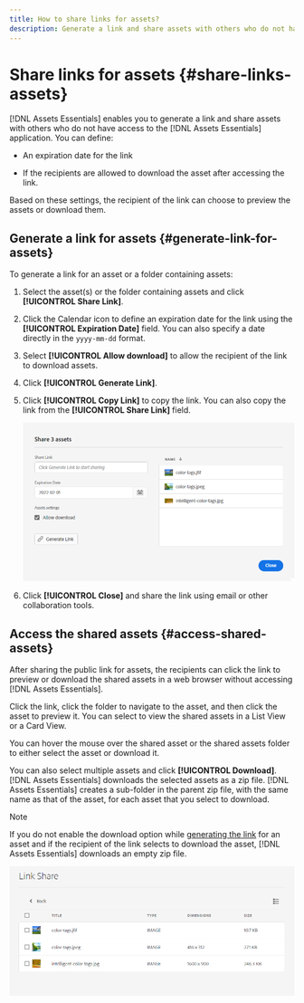 ```yaml
---
title: How to share links for assets?
description: Generate a link and share assets with others who do not have access to the [!DNL Assets Essentials] application.
---
```


# Share links for assets {#share-links-assets}

[!DNL Assets Essentials] enables you to generate a link and share assets with others who do not have access to the [!DNL Assets Essentials] application. You can define:

* An expiration date for the link

* If the recipients are allowed to download the asset after accessing the link. 

Based on these settings, the recipient of the link can choose to preview the assets or download them.

## Generate a link for assets {#generate-link-for-assets}

To generate a link for an asset or a folder containing assets:

1. Select the asset(s) or the folder containing assets and click **[!UICONTROL Share Link]**.

1. Click the Calendar icon to define an expiration date for the link using the **[!UICONTROL Expiration Date]** field. You can also specify a date directly in the `yyyy-mm-dd` format. 

1. Select **[!UICONTROL Allow download]** to allow the recipient of the link to download assets.

1. Click **[!UICONTROL Generate Link]**.

1. Click **[!UICONTROL Copy Link]** to copy the link. You can also copy the link from the **[!UICONTROL Share Link]** field. 

   ![Option to crop and straighten](assets/share-asset-link.png)

1. Click **[!UICONTROL Close]** and share the link using email or other collaboration tools.

## Access the shared assets {#access-shared-assets}

After sharing the public link for assets, the recipients can click the link to preview or download the shared assets in a web browser without accessing [!DNL Assets Essentials].

Click the link, click the folder to navigate to the asset, and then click the asset to preview it. You can select to view the shared assets in a List View or a Card View.

You can hover the mouse over the shared asset or the shared assets folder to either select the asset or download it.

You can also select multiple assets and click **[!UICONTROL Download]**. [!DNL Assets Essentials] downloads the selected assets as a zip file. [!DNL Assets Essentials] creates a sub-folder in the parent zip file, with the same name as that of the asset, for each asset that you select to download.

>[!NOTE]
   >
   >If you do not enable the download option while [generating the link](#share-links-assets) for an asset and if the recipient of the link selects to download the asset, [!DNL Assets Essentials] downloads an empty zip file.

![Option to crop and straighten](assets/preview-shared-assets.png)

